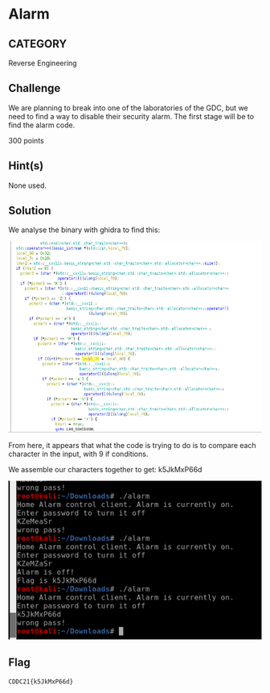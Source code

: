 # Alarm

## CATEGORY

Reverse Engineering

## Challenge

We are planning to break into one of the laboratories of the GDC, but we need to find a way to disable their security alarm. The first stage will be to find the alarm code.

300 points

## Hint(s)

None used.

## Solution

We analyse the binary with ghidra to find this:

![image](../images/ALARM.png)

From here, it appears that what the code is trying to do is to compare each character in the input, with 9 if conditions.

We assemble our characters together to get: k5JkMxP66d

![image](../images/ALARMTEST.png)

## Flag

    CDDC21{k5JkMxP66d}
